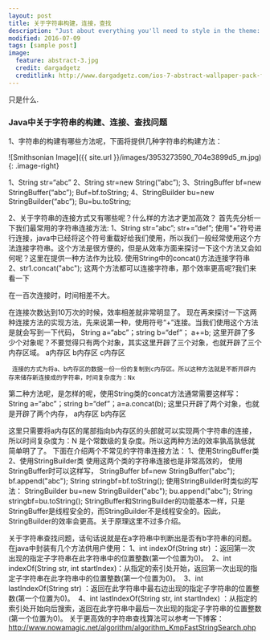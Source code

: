 ```yaml
---
layout: post
title: 关于字符串构建，连接，查找
description: "Just about everything you'll need to style in the theme: headings, paragraphs, blockquotes, tables, code blocks, and more."
modified: 2016-07-09
tags: [sample post]
image:
  feature: abstract-3.jpg
  credit: dargadgetz
  creditlink: http://www.dargadgetz.com/ios-7-abstract-wallpaper-pack-for-iphone-5-and-ipod-touch-retina/
---
```


只是什么.


### Java中关于字符串的构建、连接、查找问题

1、字符串的构建有哪些方法呢，下面将提供几种字符串的构建方法：

![Smithsonian Image]({{ site.url }}/images/3953273590_704e3899d5_m.jpg)
{: .image-right}

  1、String str=“abc” 2、String str=new String(“abc”);
  3、StringBuffer bf=new StringBuffer(“abc”);
  Buf=bf.toString;
  4、StringBuilder bu=new StringBuilder(“abc”);
     Bu=bu.toString;

2、关于字符串的连接方式又有哪些呢？什么样的方法才更加高效？
首先先分析一下我们最常用的字符串连接方法:
   1、String str=“abc”; str+=“def”;
使用“+”符号进行连接，java中已经将这个符号重载好给我们使用，所以我们一般经常使用这个方法连接字符串。这个方法是很方便的，但是从效率方面来探讨一下这个方法又会如何呢？这里在提供一种方法作为比较. 使用String中的concat()方法连接字符串  
2、str1.concat("abc");
这两个方法都可以连接字符串，那个效率更高呢?我们来看一下

在一百次连接时，时间相差不大。

在连接次数达到10万次的时候，效率相差就非常明显了。
现在再来探讨一下这两种连接方法的实现方法，先来说第一种，使用符号“+”连接。当我们使用这个方法是就会写到一下代码，
String a=“abc”；string b=“def”； a+=b;
这里开辟了多少个对象呢？不要觉得只有两个对象，其实这里开辟了三个对象，也就开辟了三个内存区域。
a内存区       b内存区                c内存区
		
			
						
     连接的方式为将a、b内存区的数据一份一份的复制到c内存区。所以这种方法就是不断开辟内存来储存新连接成的字符串，时间复杂度为：Nx
第二种方法呢，是怎样的呢，使用String类的concat方法通常需要这样写： 
       String a=“abc”；string b=“def”；a=a.concat(b);
这里只开辟了两个对象，也就是开辟了两个内存，
                a内存区       b内存区            
			
		

这里只需要将a内存区的尾部指向b内存区的头部就可以实现两个字符串的连接，所以时间复杂度为：N  是个常数级的复杂度。所以这两种方法的效率孰高孰低就简单明了了。
下面在介绍两个不常见的字符串连接方法：
1、使用StringBuffer类
2、使用StringBuilder类
使用这两个类的字符串连接也是非常高效的，
使用StringBuffer时可以这样写，
        StringBuffer bf=new StringBuffer("abc");
        bf.append("abc");
        String stringbf=bf.toString();
使用StringBuilder时类似的写法：
        StringBuilder bu=new StringBuilder("abc");
        bu.append("abc");
        String stringbf=bu.toString();
StringBuffer和StringBuilder的功能基本一样，只是StringBuffer是线程安全的，而StringBuilder不是线程安全的。因此，StringBuilder的效率会更高。关于原理这里不过多介绍。

关于字符串查找问题，话句话说就是在a字符串中判断出是否有b字符串的问题。在java中封装有几个方法供用户使用：
  1、int indexOf(String str) ：返回第一次出现的指定子字符串在此字符串中的位置整数(第一个位置为0)。 
  2、int indexOf(String str, int startIndex)：从指定的索引处开始，返回第一次出现的指定子字符串在此字符串中的位置整数(第一个位置为0)。 
  3、int lastIndexOf(String str) ：返回在此字符串中最右边出现的指定子字符串的位置整数(第一个位置为0)。 
  4、int lastIndexOf(String str, int startIndex) ：从指定的索引处开始向后搜索，返回在此字符串中最后一次出现的指定子字符串的位置整数(第一个位置为0)。
关于更高效的字符串查找算法可以参考一下博客：http://www.nowamagic.net/algorithm/algorithm_KmpFastStringSearch.php
